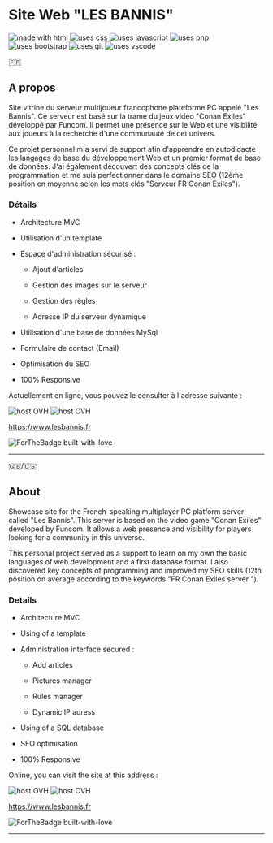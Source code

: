 # Site Web "LES BANNIS"

<img src="https://img.shields.io/badge/Uses-HTML-e44c21" alt="made with html"> <img src="https://img.shields.io/badge/Uses-CSS-274ee4" alt="uses css"> <img src="https://img.shields.io/badge/Uses-JS-efd81e" alt="uses javascript"> <img src="https://img.shields.io/badge/Uses-PHP-7476ad" alt="uses php"> <img  src="https://img.shields.io/badge/Uses-Bootstrap-543b79"  alt="uses bootstrap"> <img src="https://img.shields.io/badge/Uses-Git-red.svg" alt="uses git"> <img src="https://img.shields.io/badge/Uses-VS Code-22a1eb" alt="uses vscode">
 
🇫🇷

## A propos

Site vitrine du serveur multijoueur francophone plateforme PC appelé "Les Bannis". Ce serveur est basé sur la trame du jeux vidéo "Conan Exiles" développé par Funcom. Il permet une présence sur le Web et une visibilité aux joueurs à la recherche d'une communauté de cet univers.

Ce projet personnel m'a servi de support afin d'apprendre en autodidacte les langages de base du développement Web et un premier format de base de données. J'ai également découvert des concepts clés de la programmation et me suis perfectionner dans le domaine SEO (12ème position en moyenne selon les mots clés "Serveur FR Conan Exiles").

### Détails

- Architecture MVC

- Utilisation d'un template

- Espace d'administration sécurisé :

  - Ajout d'articles

  - Gestion des images sur le serveur

  - Gestion des règles

  - Adresse IP du serveur dynamique

- Utilisation d'une base de données MySql

- Formulaire de contact (Email)

- Optimisation du SEO

- 100% Responsive

Actuellement en ligne, vous pouvez le consulter à l'adresse suivante :

<img src="https://img.shields.io/badge/Host-OVH-22a1eb" alt="host OVH"> <img src="https://img.shields.io/badge/Website-up-green.svg" alt="host OVH">

https://www.lesbannis.fr  

![ForTheBadge built-with-love](http://ForTheBadge.com/images/badges/built-with-love.svg)

---

🇬🇧/🇺🇸

## About

Showcase site for the French-speaking multiplayer PC platform server called "Les Bannis". This server is based on the video game "Conan Exiles" developed by Funcom. It allows a web presence and visibility for players looking for a community in this universe.


This personal project served as a support to learn on my own the basic languages ​​of web development and a first database format. I also discovered key concepts of programming and improved my SEO skills (12th position on average according to the keywords "FR Conan Exiles server ").

### Details

- Architecture MVC

- Using of a template

- Administration interface secured :

  - Add articles

  - Pictures manager

  - Rules manager

  - Dynamic IP adress

- Using of a SQL database

- SEO optimisation

- 100% Responsive

Online, you can visit the site at this address :

<img src="https://img.shields.io/badge/Host-OVH-22a1eb" alt="host OVH"> <img src="https://img.shields.io/badge/Website-up-green.svg" alt="host OVH">

https://www.lesbannis.fr

![ForTheBadge built-with-love](http://ForTheBadge.com/images/badges/built-with-love.svg)

---